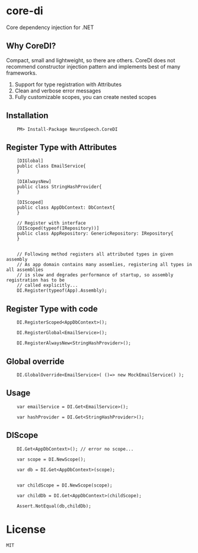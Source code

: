 # core-di
Core dependency injection for .NET

## Why CoreDI?

Compact, small and lightweight, so there are others. CoreDI does not recommend constructor injection pattern and implements best of many frameworks.

1. Support for type registration with Attributes
2. Clean and verbose error messages
3. Fully customizable scopes, you can create nested scopes

## Installation

        PM> Install-Package NeuroSpeech.CoreDI

## Register Type with Attributes

        [DIGlobal]
        public class EmailService{
        }

        [DIAlwaysNew]
        public class StringHashProvider{
        }

        [DIScoped]
        public class AppDbContext: DbContext{
        }

        // Register with interface
        [DIScoped(typeof(IRepository))]
        public class AppRepository: GenericRepository: IRepository{
        }


        // Following method registers all attributed types in given assembly
        // As app domain contains many assemlies, registering all types in all assemblies
        // is slow and degrades performance of startup, so assembly registration has to be
        // called explicitly...
        DI.Register(typeof(App).Assembly);




## Register Type with code

        DI.RegisterScoped<AppDbContext>();

        DI.RegisterGlobal<EmailService>();

        DI.RegisterAlwaysNew<StringHashProvider>();

## Global override

        DI.GlobalOverride<EmailService>( ()=> new MockEmailService() );

## Usage

        var emailService = DI.Get<EmailService>();

        var hashProvider = DI.Get<StringHashProvider>();

## DIScope

        DI.Get<AppDbContext>(); // error no scope...

        var scope = DI.NewScope();

        var db = DI.Get<AppDbContext>(scope);


        var childScope = DI.NewScope(scope);

        var childDb = DI.Get<AppDbContext>(childScope);

        Assert.NotEqual(db,childDb);


# License

    MIT
